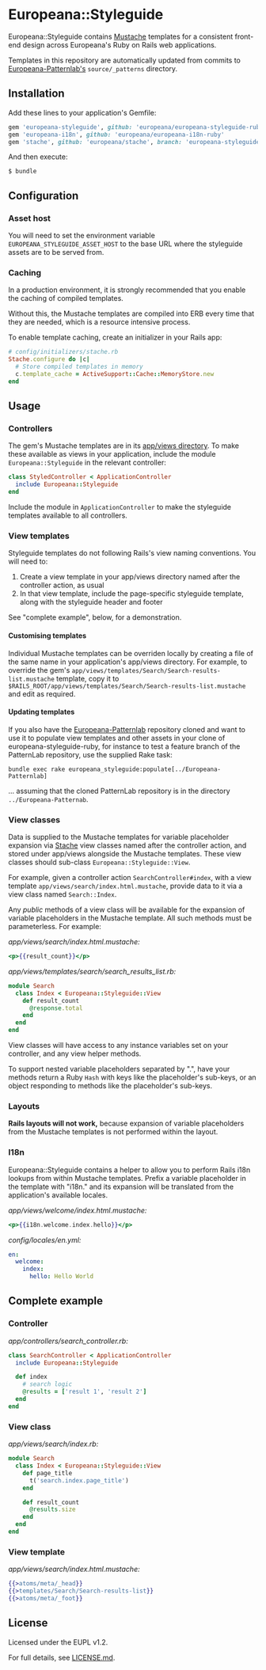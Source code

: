 # Europeana::Styleguide

Europeana::Styleguide contains [Mustache](https://github.com/mustache/mustache)
templates for a consistent front-end design across Europeana's Ruby on Rails web
applications.

Templates in this repository are automatically updated from commits to
[Europeana-Patternlab's](https://github.com/europeana/Europeana-Patternlab)
`source/_patterns` directory.

## Installation

Add these lines to your application's Gemfile:

```ruby
gem 'europeana-styleguide', github: 'europeana/europeana-styleguide-ruby'
gem 'europeana-i18n', github: 'europeana/europeana-i18n-ruby'
gem 'stache', github: 'europeana/stache', branch: 'europeana-styleguide' # until upstream merges our pull requests
```

And then execute:

    $ bundle

## Configuration

### Asset host

You will need to set the environment variable `EUROPEANA_STYLEGUIDE_ASSET_HOST`
to the base URL where the styleguide assets are to be served from.

### Caching

In a production environment, it is strongly recommended that you enable the
caching of compiled templates.

Without this, the Mustache templates are compiled into ERB every time that they
are needed, which is a resource intensive process.

To enable template caching, create an initializer in your Rails app:

```ruby
# config/initializers/stache.rb
Stache.configure do |c|
  # Store compiled templates in memory
  c.template_cache = ActiveSupport::Cache::MemoryStore.new
end
```

## Usage

### Controllers

The gem's Mustache templates are in its
[app/views directory](app/views/). To make these available as views in your
application, include the module `Europeana::Styleguide` in the relevant
controller:

```ruby
class StyledController < ApplicationController
  include Europeana::Styleguide
end
```

Include the module in `ApplicationController` to make the styleguide templates
available to all controllers.

### View templates

Styleguide templates do not following Rails's view naming conventions. You
will need to:

1. Create a view template in your app/views directory named after the controller
  action, as usual
2. In that view template, include the page-specific styleguide template, along
  with the styleguide header and footer

See "complete example", below, for a demonstration.

#### Customising templates

Individual Mustache templates can be overriden locally by creating a file of the
same name in your application's app/views directory. For example, to
override the gem's `app/views/templates/Search/Search-results-list.mustache`
template, copy it to `$RAILS_ROOT/app/views/templates/Search/Search-results-list.mustache`
and edit as required.

#### Updating templates

If you also have the [Europeana-Patternlab](https://github.com/europeana/Europeana-Patternlab)
repository cloned and want to use it to populate view templates and other assets
in your clone of europeana-styleguide-ruby, for instance to test a feature branch
of the PatternLab repository, use the supplied Rake task:
```
bundle exec rake europeana_styleguide:populate[../Europeana-Patternlab]
```
... assuming that the cloned PatternLab repository is in the directory 
`../Europeana-Patternab`.

### View classes

Data is supplied to the Mustache templates for variable placeholder expansion via
[Stache](https://github.com/agoragames/stache) view classes named after the
controller action, and stored under app/views alongside the Mustache templates.
These view classes should sub-class `Europeana::Styleguide::View`.

For example, given a controller action `SearchController#index`, with a view
template `app/views/search/index.html.mustache`, provide data to it via a view
class named `Search::Index`.

Any *public* methods of a view class will be available for the expansion of
variable placeholders in the Mustache template. All such methods must be
parameterless. For example:

*app/views/search/index.html.mustache:*
```mustache
<p>{{result_count}}</p>
```

*app/views/templates/search/search_results_list.rb:*
```ruby
module Search
  class Index < Europeana::Styleguide::View
    def result_count
      @response.total
    end
  end
end
```

View classes will have access to any instance variables set on your controller,
and any view helper methods.

To support nested variable placeholders separated by ".", have your methods
return a Ruby `Hash` with keys like the placeholder's sub-keys, or an object
responding to methods like the placeholder's sub-keys.

### Layouts

**Rails layouts will not work,** because expansion of variable placeholders
from the Mustache templates is not performed within the layout.

### I18n

Europeana::Styleguide contains a helper to allow you to perform Rails i18n
lookups from within Mustache templates. Prefix a variable placeholder in the
template with "i18n." and its expansion will be translated from the
application's available locales.

*app/views/welcome/index.html.mustache:*
```mustache
<p>{{i18n.welcome.index.hello}}</p>
```

*config/locales/en.yml:*
```yaml
en:
  welcome:
    index:
      hello: Hello World
```

## Complete example

### Controller

*app/controllers/search_controller.rb:*
```ruby
class SearchController < ApplicationController
  include Europeana::Styleguide

  def index
    # search logic
    @results = ['result 1', 'result 2']
  end
end
```

### View class
*app/views/search/index.rb:*
```ruby
module Search
  class Index < Europeana::Styleguide::View
    def page_title
      t('search.index.page_title')
    end

    def result_count
      @results.size
    end
  end
end
```

### View template
*app/views/search/index.html.mustache:*
```mustache
{{>atoms/meta/_head}}
{{>templates/Search/Search-results-list}}
{{>atoms/meta/_foot}}
```

## License

Licensed under the EUPL v1.2.

For full details, see [LICENSE.md](LICENSE.md).
